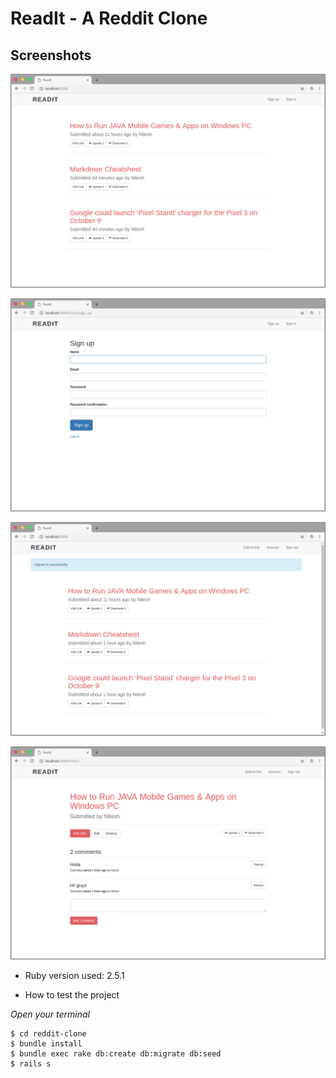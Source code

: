 # ReadIt - A Reddit Clone

## Screenshots

![readit-1](screenshots/readit-1.png)

![readit-2](screenshots/readit-2.png)

![readit-3](screenshots/readit-3.png)

![readit-4](screenshots/readit-4.png)


* Ruby version used: 2.5.1

* How to test the project

*Open your terminal*

```$ git clone https://github.com/nitesh-prasad/reddit-clone.git
$ cd reddit-clone
$ bundle install
$ bundle exec rake db:create db:migrate db:seed
$ rails s
